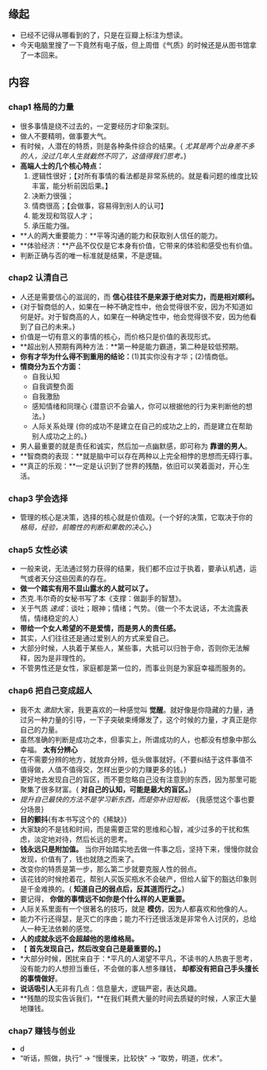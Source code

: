 ##  缘起
+ 已经不记得从哪看到的了，只是在豆瓣上标注为想读。
+ 今天电脑里搜了一下竟然有电子版，但上周借《气质》的时候还是从图书馆拿了一本回来。


##  内容
###  chap1 格局的力量
+ 很多事情是绕不过去的，一定要经历才印象深刻。
+ 做人不要精明，做事要大气。
+ 有时候，人潜在的特质，则是各种条件综合的结果。{ *尤其是两个出身差不多的人，没过几年人生就截然不同了，这值得我们思考。*}
+ **高端人士的几个核心特点：**
	1. 逻辑性很好；【对所有事情的看法都是非常系统的。就是看问题的维度比较丰富，能分析前因后果。】
	2. 决断力很强；
	3. 情商很高；【会做事，容易得到别人的认可】
    4. 能发现和驾驭人才；
    5. 承压能力强。
+ **人的两大重要能力：**平等沟通的能力和获取别人信任的能力。
+ **体验经济：**产品不仅仅是它本身有价值，它带来的体验和感受也有价值。
+ 判断正确与否的唯一标准就是结果，不是逻辑。

###  chap2 认清自己
+ 人还是需要信心的滋润的，而 **信心往往不是来源于绝对实力，而是相对顺利。**
+ {对于智商低的人，如果在一种不确定性中，他会觉得很不安，因为不知道如何是好。对于智商高的人，如果在一种确定性中，他会觉得很不安，因为他看到了自己的未来。}
+ 价值是一切有意义的事情的核心，而价格只是价值的表现形式。
+ **超出别人预期有两种方法：**第一种是能力霸道，第二种是较低预期。
+ **你有才华为什么得不到重用的结论：**(1)其实你没有才华；(2)情商低。
+ **情商分为五个方面：**
	+ 自我认知
	+ 自我调整负面
	+ 自我激励
	+ 感知情绪和同理心 {潜意识不会骗人，你可以根据他的行为来判断他的想法。}
	+ 人际关系处理 {你的成功不是建立在自己的成功之上的，而是建立在帮助别人成功之上的。}
+ 男人最重要的就是责任和诚实，然后加一点幽默感，即可称为 **靠谱的男人**。
+ **智商商的表现：**就是脑中可以存在两种以上完全相悖的思想而无碍行事。
+ **真正的乐观：**一定是认识到了世界的残酷，依旧可以笑着面对，开心生活。



###  chap3 学会选择
+ 管理的核心是决策，选择的核心就是价值观。{一个好的决策，它取决于你的 *格局，经验，前瞻性的判断和果敢的决心。*}

###  chap5 女性必读
+ 一般来说，无法通过努力获得的结果，我们都不应过于执着，要承认机遇，运气或者天分这些因素的存在。
+ **做一个踏实有用不显山露水的人就可以了。**
+ 杰克.韦尔奇的女秘书写了本《支撑：做副手的智慧》。
+ 关于气质 *速成*：谈吐；眼神；情绪；气势。（做一个不太说话，不太流露表情，情绪稳定的人）
+ **带给一个女人希望的不是爱情，而是男人的责任感。**
+ 其实，人们往往还是通过爱别人的方式来爱自己。
+ 大部分时候，人执着于某些人，某些事，大抵可以归咎于命，否则你无法解释，因为是非理性的。
+ 不管男性还是女性，家庭都是第一位的，而事业则是为家庭幸福而服务的。

###  chap6 把自己变成超人
+ 我不太 *激励*大家，我更喜欢的一种感觉叫 **觉醒**。就好像是你隐藏的力量，通过另一种力量的引导，一下子突破束缚爆发了，这个时候的力量，才真正是你自己的力量。
+ 虽然准确的判断是成功之本，但事实上，所谓成功的人，也都没有想象中那么幸福。 **太有分辨心**
+ 在不需要分辨的地方，就放弃分辨，低头做事就好。{不要纠结于这件事值不值得做，人值不值得交，怎样出更少的力赚更多的钱。}
+ 更好地去发现自己的盲区，而不要忽略自己没有注意到的东西，因为那里可能聚集了很多财富。{ **对自己的认知，可能是最大的盲区。**}
+ *提升自己最快的方法不是学习新东西，而是弥补旧短板。* {我感觉这个事也要分场景}
+ **目的颤抖**{有本书写这个的《稀缺》}
+ 大家缺的不是钱和时间，而是需要正常的思维和心智，减少过多的干扰和焦虑，淡定地对待，然后长远的思考。
+ **钱永远只是附加值。** 当你开始踏实地去做一件事之后，坚持下来，慢慢你就会发现，价值有了，钱也就随之而来了。
+ 改变你的特质是第一步，那么第二步就要克服人性的弱点。
+ 该花钱的时候抢着花，帮别人买饭买瓶水不会破产，但给人留下的豁达印象则是千金难换的。{ **知道自己的弱点后，反其道而行之。**}
+ 要记得， **你做的事情远不如你是个什么样的人更重要。**
+ 人际关系里面有一个很著名的技巧，就是 **模仿**，因为人都喜欢和他像的人。
+ 能力不行还得瑟，是灭亡的序曲；能力不行还很活泼是非常令人讨厌的，总给人一种无法依赖的感觉。
+ **人的成就永远不会超越他的思维格局。**
+ 【 **首先发现自己，然后改变自己是最重要的。**】
+ *大部分时候，困扰来自于：*平凡的人渴望不平凡，不读书的人热衷于思考，没有能力的人想担当重任，不会做的事人想多赚钱， **却都没有把自己手头擅长的事情做好**。
+ **说话吸引人**无非有几点：信息量大，逻辑严密，表达风趣。
+ **残酷的现实告诉我们，**在我们耗费大量的时间去质疑的时候，人家正大量地赚钱。


###  chap7 赚钱与创业
+ d 
+ “听话，照做，执行” -> “慢慢来，比较快” -> “取势，明道，优术”。


